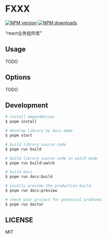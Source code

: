 # FXXX

[![NPM version](https://img.shields.io/npm/v/FXXX.svg?style=flat)](https://npmjs.org/package/FXXX)
[![NPM downloads](http://img.shields.io/npm/dm/FXXX.svg?style=flat)](https://npmjs.org/package/FXXX)

“react业务组件库”

## Usage

TODO

## Options

TODO

## Development

```bash
# install dependencies
$ pnpm install

# develop library by docs demo
$ pnpm start

# build library source code
$ pnpm run build

# build library source code in watch mode
$ pnpm run build:watch

# build docs
$ pnpm run docs:build

# Locally preview the production build.
$ pnpm run docs:preview

# check your project for potential problems
$ pnpm run doctor
```

## LICENSE

MIT
